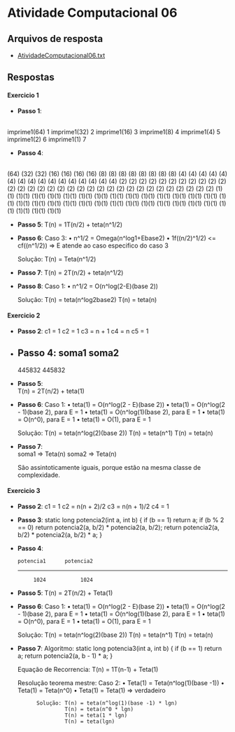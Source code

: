 # Atividade Computacional 06
## Arquivos de resposta
* [AtividadeComputacional06.txt](https://github.com/thiagomaia971/ProjetoAnaliseDeAlgoritmos/blob/master/AtividadeComputacional06/AtividadeComputacional06.txt)

## Respostas

#### Exercicio 1

* **Passo 1**:
</br>
	imprime1(64) 1
	imprime1(32) 2
	imprime1(16) 3
	imprime1(8)  4
	imprime1(4)  5
	imprime1(2)  6
	imprime1(1)  7

* **Passo 4**:
</br>
														  (64) 			
								(32)		                                            (32) 	
				   (16)                        (16)                       (16)                        (16) 	
			 (8)                          (8)                        (8)                         (8)                         (8)                         (8)                         (8)                         (8)
   	  (4)           (4)           (4)           (4)           (4)           (4)           (4)          (4)           (4)           (4)           (4)           (4)            (4)           (4)           (4)          (4)
  (2)    (2)    (2)    (2)    (2)    (2)    (2)    (2)    (2)    (2)    (2)    (2)    (2)    (2)    (2)   (2)     (2)   (2)    (2)    (2)     (2)   (2)     (2)   (2)      (2)   (2)    (2)    (2)    (2)    (2)    (2)    (2)
(1)(1) (1)(1) (1)(1) (1)(1) (1)(1) (1)(1) (1)(1) (1)(1) (1)(1) (1)(1) (1)(1) (1)(1) (1)(1) (1)(1) (1)(1) (1)(1) (1)(1) (1)(1) (1)(1) (1)(1) (1)(1) (1)(1) (1)(1) (1)(1) (1)(1) (1)(1) (1)(1) (1)(1) (1)(1) (1)(1) (1)(1) (1)(1)


* **Passo 5**:
	T(n) = 1T(n/2) + teta(n^1/2)

* **Passo 6**:
	Caso 3:
		• n^1/2 = Omega(n^log1+Ebase2)
		• 1f((n/2)^1/2) <= cf((n^1/2)) =>	E atende ao caso especifico do caso 3
		
	Solução: T(n) = Teta(n^1/2)			
	
* **Passo 7**:
	T(n) = 2T(n/2) + teta(n^1/2)
	
* **Passo 8**:
	Caso 1:
		• n^1/2 = O(n^log(2-E)(base 2))
	
	Solução: T(n) = teta(n^log2base2)
			 T(n) = teta(n)
	
#### Exercicio 2

* **Passo 2**:
	c1 = 1
	c2 = 1
	c3 = n + 1
	c4 = n
	c5 = 1
	
* **Passo 4**:
     soma1     soma2
   --------------------
    445832    445832
	
* **Passo 5**:	
	T(n) = 2T(n/2) + teta(1)
	
* **Passo 6**:
	Caso 1:
		• teta(1) = O(n^log(2 - E)(base 2))
		• teta(1) = O(n^log(2 - 1)(base 2), para E = 1
		• teta(1) = O(n^log(1)(base 2), para E = 1
		• teta(1) = O(n^0), para E = 1
		• teta(1) = O(1), para E = 1
		
	Solução: T(n) = teta(n^log(2)(base 2))
			 T(n) = teta(n^1)
			 T(n) = teta(n)
 
 * **Passo 7**:	 
	soma1 => Teta(n)
	soma2 => Teta(n)
	
	São assintoticamente iguais, porque estão na mesma classe de complexidade.
	
#### Exercicio 3

* **Passo 2**:
	c1 = 1
	c2 = n(n + 2)/2
	c3 = n(n + 1)/2
	c4 = 1

* **Passo 3**:
	static long potencia2(int a, int b) {
		if (b == 1)
			return a;
		if (b % 2 == 0)
			return potencia2(a, b/2) * potencia2(a, b/2);
		return potencia2(a, b/2) * potencia2(a, b/2) * a;
	}
	
* **Passo 4**:

      potencia1      potencia2
	------------------------------
           1024           1024

	
* **Passo 5**:
	T(n) = 2T(n/2) + Teta(1)
	
* **Passo 6**:
	Caso 1:
		• teta(1) = O(n^log(2 - E)(base 2))
		• teta(1) = O(n^log(2 - 1)(base 2), para E = 1
		• teta(1) = O(n^log(1)(base 2), para E = 1
		• teta(1) = O(n^0), para E = 1
		• teta(1) = O(1), para E = 1
		
	Solução: T(n) = teta(n^log(2)(base 2))
			 T(n) = teta(n^1)
			 T(n) = teta(n)
		
* **Passo 7**:
	Algoritmo:
		static long potencia3(int a, int b) {
			if (b == 1)
				return a;
			return potencia2(a, b - 1) * a;
		}
	
	Equação de Recorrencia:
		T(n) = 1T(n-1) + Teta(1)
	
	Resolução teorema mestre:
		Caso 2:
			• Teta(1) = Teta(n^log(1)(base -1))
			• Teta(1) = Teta(n^0)
			• Teta(1) = Teta(1) => verdadeiro
			
			Solução: T(n) = teta(n^log(1)(base -1) * lgn)
			         T(n) = teta(n^0 * lgn)
					 T(n) = teta(1 * lgn)
					 T(n) = teta(lgn)